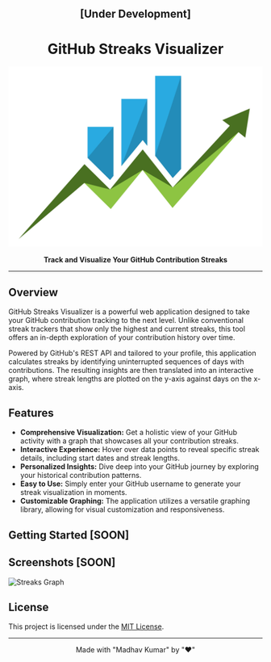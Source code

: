 <h2 align='center'>[Under Development]</h2>

<h1 align="center">GitHub Streaks Visualizer</h1>

<p align="center">
  <img src="https://raw.githubusercontent.com/Madhav-MKNC/GitHub-Streaks-Visualizer/main/imgs/banner.jpg" alt="GitHub Streaks Grapher Banner">
</p>

<p align="center">
  <strong>Track and Visualize Your GitHub Contribution Streaks</strong>
</p>

---

## Overview

GitHub Streaks Visualizer is a powerful web application designed to take your GitHub contribution tracking to the next level. Unlike conventional streak trackers that show only the highest and current streaks, this tool offers an in-depth exploration of your contribution history over time.

Powered by GitHub's REST API and tailored to your profile, this application calculates streaks by identifying uninterrupted sequences of days with contributions. The resulting insights are then translated into an interactive graph, where streak lengths are plotted on the y-axis against days on the x-axis.

## Features

- **Comprehensive Visualization:** Get a holistic view of your GitHub activity with a graph that showcases all your contribution streaks.
- **Interactive Experience:** Hover over data points to reveal specific streak details, including start dates and streak lengths.
- **Personalized Insights:** Dive deep into your GitHub journey by exploring your historical contribution patterns.
- **Easy to Use:** Simply enter your GitHub username to generate your streak visualization in moments.
- **Customizable Graphing:** The application utilizes a versatile graphing library, allowing for visual customization and responsiveness.

## Getting Started [SOON]

## Screenshots [SOON]

![Streaks Graph](screenshots/streaks-graph.png)

## License

This project is licensed under the [MIT License](LICENSE).

---

<p align="center">
  Made with "Madhav Kumar" by "❤️" 
</p>
